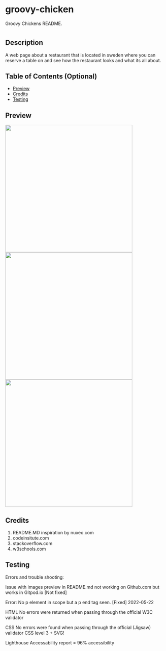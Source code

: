 # groovy-chicken
Groovy Chickens README.

# <Groovy Chicken>

## Description

A web page about a restaurant that is located in sweden where you can reserve a table on and see how the restaurant looks and what its all about.

## Table of Contents (Optional)
- [Preview](#preview) 
- [Credits](#credits)
- [Testing](#testing)

## Preview
<img src="../groovy-chicken/assets/images/preview1.jpg" width=400x250>
<img src="../groovy-chicken/assets/images/preview2.jpg" width=400x250>
<img src="../groovy-chicken/assets/images/preview3.jpg" width=400x250>

## Credits

1. README.MD inspiration by nuxeo.com
2. codeinsitute.com
3. stackoverflow.com
4. w3schools.com


## Testing
Errors and trouble shooting:

Issue with images preview in README.md not working on Github.com but works in Gitpod.io [Not fixed]

Error: No p element in scope but a p end tag seen. [Fixed] 2022-05-22

HTML
No errors were returned when passing through the official W3C validator

CSS
No errors were found when passing through the official (Jigsaw) validator
CSS level 3 + SVG!

Lighthouse
Accessability report = 96% accessibility